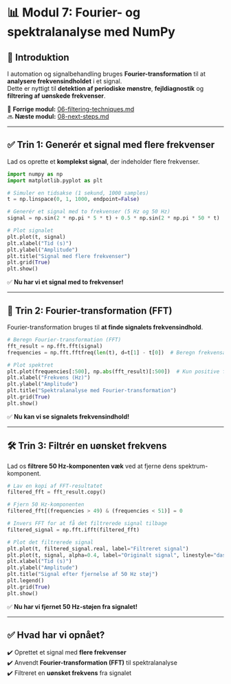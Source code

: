 # 📊 Modul 7: Fourier- og spektralanalyse med NumPy

## 📌 **Introduktion**
I automation og signalbehandling bruges **Fourier-transformation** til at **analysere frekvensindholdet** i et signal.  
Dette er nyttigt til **detektion af periodiske mønstre**, **fejldiagnostik** og **filtrering af uønskede frekvenser**.

🔗 **Forrige modul:** [06-filtering-techniques.md](06-filtering-techniques.md)  
🔜 **Næste modul:** [08-next-steps.md](08-next-steps.md)  

---

## ✅ **Trin 1: Generér et signal med flere frekvenser**
Lad os oprette et **komplekst signal**, der indeholder flere frekvenser.

```python
import numpy as np
import matplotlib.pyplot as plt

# Simuler en tidsakse (1 sekund, 1000 samples)
t = np.linspace(0, 1, 1000, endpoint=False)

# Generér et signal med to frekvenser (5 Hz og 50 Hz)
signal = np.sin(2 * np.pi * 5 * t) + 0.5 * np.sin(2 * np.pi * 50 * t)

# Plot signalet
plt.plot(t, signal)
plt.xlabel("Tid (s)")
plt.ylabel("Amplitude")
plt.title("Signal med flere frekvenser")
plt.grid(True)
plt.show()
```

✅ **Nu har vi et signal med to frekvenser!**  

---

## 🔎 **Trin 2: Fourier-transformation (FFT)**
Fourier-transformation bruges til **at finde signalets frekvensindhold**.

```python
# Beregn Fourier-transformation (FFT)
fft_result = np.fft.fft(signal)
frequencies = np.fft.fftfreq(len(t), d=t[1] - t[0])  # Beregn frekvensaksen

# Plot spektret
plt.plot(frequencies[:500], np.abs(fft_result)[:500])  # Kun positive frekvenser
plt.xlabel("Frekvens (Hz)")
plt.ylabel("Amplitude")
plt.title("Spektralanalyse med Fourier-transformation")
plt.grid(True)
plt.show()
```

✅ **Nu kan vi se signalets frekvensindhold!**  

---

## 🛠 **Trin 3: Filtrér en uønsket frekvens**
Lad os **filtrere 50 Hz-komponenten væk** ved at fjerne dens spektrum-komponent.

```python
# Lav en kopi af FFT-resultatet
filtered_fft = fft_result.copy()

# Fjern 50 Hz-komponenten
filtered_fft[(frequencies > 49) & (frequencies < 51)] = 0

# Invers FFT for at få det filtrerede signal tilbage
filtered_signal = np.fft.ifft(filtered_fft)

# Plot det filtrerede signal
plt.plot(t, filtered_signal.real, label="Filtreret signal")
plt.plot(t, signal, alpha=0.4, label="Originalt signal", linestyle="dashed")
plt.xlabel("Tid (s)")
plt.ylabel("Amplitude")
plt.title("Signal efter fjernelse af 50 Hz støj")
plt.legend()
plt.grid(True)
plt.show()
```

✅ **Nu har vi fjernet 50 Hz-støjen fra signalet!**  

---

## ✅ **Hvad har vi opnået?**
✔️ Oprettet et signal med **flere frekvenser**  
✔️ Anvendt **Fourier-transformation (FFT)** til spektralanalyse  
✔️ Filtreret en **uønsket frekvens** fra signalet  
